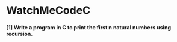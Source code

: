 # WatchMeCodeC

#### [1] Write a program in C to print the first n natural numbers using recursion.
